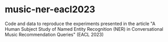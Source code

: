 # music-ner-eacl2023
Code and data to reproduce the experiments presented in the article "A Human Subject Study of Named Entity Recognition (NER) in Conversational Music Recommendation Queries" (EACL 2023)
